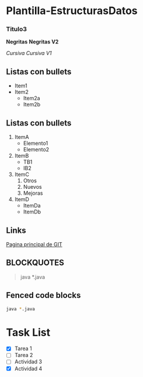 # Plantilla-EstructurasDatos

### Titulo3

**Negritas**
__Negritas V2__

_Cursiva_
*Cursiva V1*

## Listas con bullets
* Item1
* Item2
    * Item2a
    * Item2b

## Listas con bullets
1. ItemA
   * Elemento1
   * Elemento2
3. ItemB
   * TB1
   * IB2
5. ItemC
   1. Otros
   2. Nuevos
   3. Mejoras
7. ItemD
     * ItemDa
     * ItemDb

## Links
[Pagina principal de GIT](http://github.com)

## BLOCKQUOTES
> java *.java

## Fenced code blocks

```bash
java *.java
```


# Task List
- [X] Tarea 1
- [ ] Tarea 2
- [ ] Actividad 3
- [X] Actividad 4
